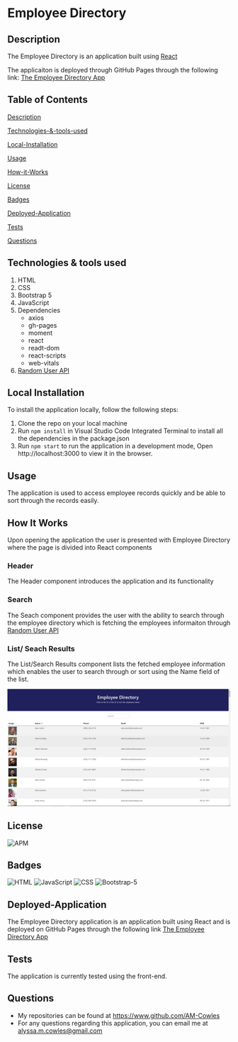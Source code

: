 # Employee Directory
## Description
The Employee Directory is an application built using [React](https://reactjs.org/)

The applicaiton is deployed through GitHub Pages through the following link: [The Employee Directory App](https://aseppala98.github.io/employee-tracker/)

## Table of Contents

[Description](#Description)

[Technologies-&-tools-used](#Technologies-&-tools-used)

[Local-Installation](#Local-Installation)

[Usage](#usage)

[How-it-Works](#How-it-Works)

[License](#License)

[Badges](#Badges)

[Deployed-Application](#Deployed-Application)

[Tests](#tests)

[Questions](#questions)

## Technologies & tools used
1. HTML
2. CSS
3. Bootstrap 5
4. JavaScript
5. Dependencies
    * axios
    * gh-pages
    * moment
    * react
    * readt-dom
    * react-scripts
    * web-vitals
6. [Random User API](https://randomuser.me/)

## Local Installation
To install the application locally, follow the following steps:
1. Clone the repo on your local machine
2. Run `npm install` in Visual Studio Code Integrated Terminal to install all the dependencies in the package.json
3. Run `npm start` to run the application in a development mode, Open http://localhost:3000 to view it in the browser.

## Usage
The application is used to access employee records quickly and be able to sort through the records easily. 

## How It Works
Upon opening the application the user is presented with Employee Directory where the page is divided into React components

### Header
The Header component introduces the application and its functionality

### Search
The Seach component provides the user with the ability to search through the employee directory which is fetching the employees informaiton through [Random User API](https://randomuser.me/)

### List/ Seach Results
The List/Search Results component lists the fetched employee information which enables the user to search through or sort using the Name field of the list. 

![Homepage](assets/Employee-Directory-Homepage.PNG)

## License
![APM](https://img.shields.io/apm/l/README)

## Badges

![HTML](https://img.shields.io/badge/HTML-blue)
![JavaScript](https://img.shields.io/badge/JavaScript-blue)
![CSS](https://img.shields.io/badge/CSS-blue)
![Bootstrap-5](https://img.shields.io/badge/Bootstrap-blue)

## Deployed-Application
The Employee Directory application is an application built using React and is deployed on GitHub Pages through the following link [The Employee Directory App](https://AM-Cowles.github.io/employee-tracker/)

## Tests
The application is currently tested using the front-end. 

## Questions
* My repositories can be found at https://www.github.com/AM-Cowles
* For any questions regarding this application, you can email me at alyssa.m.cowles@gmail.com